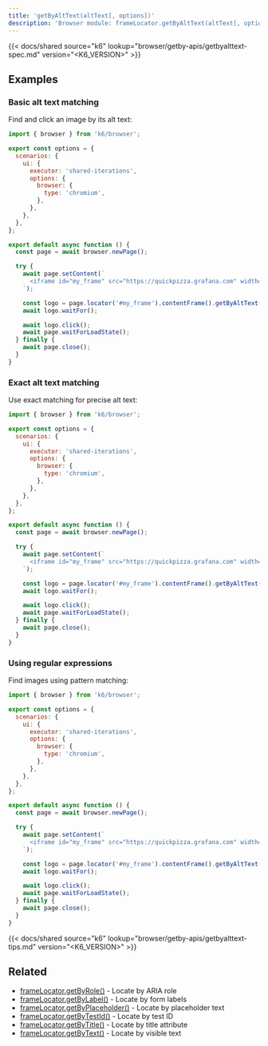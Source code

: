 ```yaml
---
title: 'getByAltText(altText[, options])'
description: 'Browser module: frameLocator.getByAltText(altText[, options]) method'
---
```


{{< docs/shared source="k6" lookup="browser/getby-apis/getbyalttext-spec.md" version="<K6_VERSION>" >}}

## Examples

### Basic alt text matching

Find and click an image by its alt text:

```javascript
import { browser } from 'k6/browser';

export const options = {
  scenarios: {
    ui: {
      executor: 'shared-iterations',
      options: {
        browser: {
          type: 'chromium',
        },
      },
    },
  },
};

export default async function () {
  const page = await browser.newPage();

  try {
    await page.setContent(`
      <iframe id="my_frame" src="https://quickpizza.grafana.com" width="50%" height="50%"></iframe>
    `);

    const logo = page.locator('#my_frame').contentFrame().getByAltText('LOGO');
    await logo.waitFor();

    await logo.click();
    await page.waitForLoadState();
  } finally {
    await page.close();
  }
}
```

### Exact alt text matching

Use exact matching for precise alt text:

```javascript
import { browser } from 'k6/browser';

export const options = {
  scenarios: {
    ui: {
      executor: 'shared-iterations',
      options: {
        browser: {
          type: 'chromium',
        },
      },
    },
  },
};

export default async function () {
  const page = await browser.newPage();

  try {
    await page.setContent(`
      <iframe id="my_frame" src="https://quickpizza.grafana.com" width="50%" height="50%"></iframe>
    `);

    const logo = page.locator('#my_frame').contentFrame().getByAltText('logo', { exact: true });
    await logo.waitFor();

    await logo.click();
    await page.waitForLoadState();
  } finally {
    await page.close();
  }
}
```

### Using regular expressions

Find images using pattern matching:

```javascript
import { browser } from 'k6/browser';

export const options = {
  scenarios: {
    ui: {
      executor: 'shared-iterations',
      options: {
        browser: {
          type: 'chromium',
        },
      },
    },
  },
};

export default async function () {
  const page = await browser.newPage();

  try {
    await page.setContent(`
      <iframe id="my_frame" src="https://quickpizza.grafana.com" width="50%" height="50%"></iframe>
    `);

    const logo = page.locator('#my_frame').contentFrame().getByAltText(/logo/s);
    await logo.waitFor();

    await logo.click();
    await page.waitForLoadState();
  } finally {
    await page.close();
  }
}
```

{{< docs/shared source="k6" lookup="browser/getby-apis/getbyalttext-tips.md" version="<K6_VERSION>" >}}

## Related

- [frameLocator.getByRole()](https://grafana.com/docs/k6/<K6_VERSION>/javascript-api/k6-browser/framelocator/getbyrole/) - Locate by ARIA role
- [frameLocator.getByLabel()](https://grafana.com/docs/k6/<K6_VERSION>/javascript-api/k6-browser/framelocator/getbylabel/) - Locate by form labels
- [frameLocator.getByPlaceholder()](https://grafana.com/docs/k6/<K6_VERSION>/javascript-api/k6-browser/framelocator/getbyplaceholder/) - Locate by placeholder text
- [frameLocator.getByTestId()](https://grafana.com/docs/k6/<K6_VERSION>/javascript-api/k6-browser/framelocator/getbytestid/) - Locate by test ID
- [frameLocator.getByTitle()](https://grafana.com/docs/k6/<K6_VERSION>/javascript-api/k6-browser/framelocator/getbytitle/) - Locate by title attribute
- [frameLocator.getByText()](https://grafana.com/docs/k6/<K6_VERSION>/javascript-api/k6-browser/framelocator/getbytext/) - Locate by visible text
